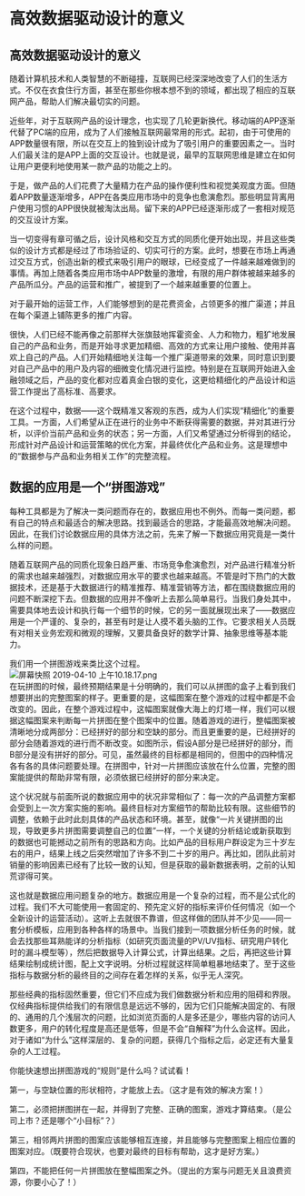 # 高效数据驱动设计的意义

## 高效数据驱动设计的意义

随着计算机技术和人类智慧的不断碰撞，互联网已经深深地改变了人们的生活方式。不仅在衣食住行方面，甚至在那些你根本想不到的领域，都出现了相应的互联网产品，帮助人们解决最切实的问题。

近些年，对于互联网产品的设计理念，也实现了几轮更新换代。移动端的APP逐渐代替了PC端的应用，成为了人们接触互联网最常用的形式。起初，由于可使用的APP数量很有限，所以在交互上的独到设计成为了吸引用户的重要因素之一。当时人们最关注的是APP上面的交互设计。也就是说，最早的互联网思维是建立在如何让用户更便利地使用某一款产品的功能之上的。

于是，做产品的人们花费了大量精力在产品的操作便利性和视觉美观度方面。但随着APP数量逐渐增多，APP在各类应用市场中的竞争也愈演愈烈。那些明显背离用户使用习惯的APP很快就被淘汰出局。留下来的APP已经逐渐形成了一套相对规范的交互设计方案。

当一切变得有章可循之后，设计风格和交互方式的同质化便开始出现，并且这些类似的设计方式都是经过了市场验证的、切实可行的方案。此时，想要在市场上再通过交互方式，创造出新的模式来吸引用户的眼球，已经变成了一件越来越难做到的事情。再加上随着各类应用市场中APP数量的激增，有限的用户群体被越来越多的产品所瓜分。产品的运营和推广，被提到了一个越来越重要的位置上。

对于最开始的运营工作，人们能够想到的是花费资金，占领更多的推广渠道；并且在每个渠道上铺陈更多的推广内容。

很快，人们已经不能再像之前那样大张旗鼓地挥霍资金、人力和物力，粗犷地发展自己的产品和业务，而是开始寻求更加精细、高效的方式来让用户接触、使用并喜欢上自己的产品。人们开始精细地关注每一个推广渠道带来的效果，同时意识到要对自己产品中的用户及内容的细微变化情况进行监控。特别是在互联网开始进入金融领域之后，产品的变化都对应着真金白银的变化，这更给精细化的产品设计和运营工作提出了高标准、高要求。

在这个过程中，数据——这个既精准又客观的东西，成为人们实现“精细化”的重要工具。一方面，人们希望从正在进行的业务中不断获得需要的数据，并对其进行分析，以评价当前产品和业务的状态；另一方面，人们又希望通过分析得到的结论，形成针对产品设计和运营策略的优化方案，并最终优化产品和业务。这是理想中的“数据参与产品和业务相关工作”的完整流程。

## 数据的应用是一个“拼图游戏”

每种工具都是为了解决一类问题而存在的，数据应用也不例外。而每一类问题，都有自己的特点和最适合的解决思路。找到最适合的思路，才能最高效地解决问题。因此，在我们讨论数据应用的具体方法之前，先来了解一下数据应用究竟是一类什么样的问题。

随着互联网产品的同质化现象日趋严重、市场竞争愈演愈烈，对产品进行精准分析的需求也越来越强烈，对数据应用水平的要求也越来越高。不管是时下热门的大数据技术，还是基于大数据进行的精准推荐、精准营销等方法，都在围绕数据应用的问题不断深挖下去。但数据的应用并不像听上去那么简单易行。当我们身处其中，需要具体地去设计和执行每一个细节的时候，它的另一面就展现出来了——数据应用是一个严谨的、复杂的，甚至有时是让人摸不着头脑的工作。它要求相关人员既有对相关业务宏观和微观的理解，又要具备良好的数学计算、抽象思维等基本能力。

我们用一个拼图游戏来类比这个过程。  
![&#x5C4F;&#x5E55;&#x5FEB;&#x7167; 2019-04-10 &#x4E0A;&#x5348;10.18.17.png](https://cdn.nlark.com/yuque/0/2019/png/120638/1554862715302-c8e3c71c-425b-443c-b0b8-a6e8bcfbbb00.png#align=left&display=inline&height=218&name=屏幕快照%202019-04-10%20上午10.18.17.png&originHeight=616&originWidth=864&size=58545&status=done&width=306)  
在玩拼图的时候，最终预期结果是十分明确的，我们可以从拼图的盒子上看到我们想要拼出的完整图案的样子。更重要的是，这幅图案在整个游戏的过程中都是不会改变的。因此，在整个游戏过程中，这幅图案就像大海上的灯塔一样，我们可以根据这幅图案来判断每一片拼图在整个图案中的位置。随着游戏的进行，整幅图案被清晰地分成两部分：已经拼好的部分和空缺的部分。而且更重要的是，已经拼好的部分会随着游戏的进行而不断改变。如图所示，假设A部分是已经拼好的部分，而B部分是没有拼好的部分。可见，虽然最终的目标都是相同的，但图中的四种情况各有各的具体问题要处理。在拼图中，针对一片拼图应该放在什么位置，完整的图案能提供的帮助非常有限，必须依据已经拼好的部分来决定。

这个状况就与前面所说的数据应用中的状况非常相似了：每一次的产品调整方案都会受到上一次方案实施的影响。最终目标对方案细节的帮助比较有限。这些细节的调整，依赖于此时此刻具体的产品状态和环境。甚至，就像“一片关键拼图的出现，导致更多片拼图需要调整自己的位置”一样，一个关键的分析结论或新获取到的数据也可能撼动之前所有的思路和方向。比如产品的目标用户群设定为三十岁左右的用户，结果上线之后突然增加了许多不到二十岁的用户。再比如，团队此前对销量的影响因素已经有了比较一致的认知，但是获取的最新数据表明，之前的认知荒谬得可笑。

这也就是数据应用问题复杂的地方。数据应用是一个复杂的过程，而不是公式化的过程。我们不大可能使用一套固定的、预先定义好的指标来评价任何情况（如一个全新设计的运营活动）。这听上去就很不靠谱，但这样做的团队并不少见——同一套分析模板，应用到各种各样的场景中。当我们接到一项数据分析任务的时候，就会去找那些耳熟能详的分析指标（如研究页面流量的PV/UV指标、研究用户转化时的漏斗模型等），然后把数据导入计算公式，计算出结果。之后，再把这些计算结果绘制成统计图，配上文字说明。分析过程就这样简单粗暴地结束了。至于这些指标与数据分析的最终目的之间存在着怎样的关系，似乎无人深究。

那些经典的指标固然重要，但它们不应成为我们做数据分析和应用的阻碍和界限。仅经典指标提供给我们的有限信息是远远不够的，因为它们只能解决固定的、有限的、通用的几个浅层次的问题，比如浏览页面的人是多还是少，哪些内容的访问人数更多，用户的转化程度是高还是低等，但是不会“自解释”为什么会这样。因此，对于诸如“为什么”这样深层的、复杂的问题，获得几个指标之后，必定还有大量复杂的人工过程。

你能快速想出拼图游戏的“规则”是什么吗？试试看！  


第一，与空缺位置的形状相符，才能放上去。（这才是有效的解决方案！）

第二，必须把拼图拼在一起，并得到了完整、正确的图案，游戏才算结束。（是公司上市？还是哪个“小目标”？）

第三，相邻两片拼图的图案应该能够相互连接，并且能够与完整图案上相应位置的图案对应。（既要符合现状，也要对最终的目标有帮助，这才是好方案。）

第四，不能把任何一片拼图放在整幅图案之外。（提出的方案与问题无关且浪费资源，你要小心了！）

